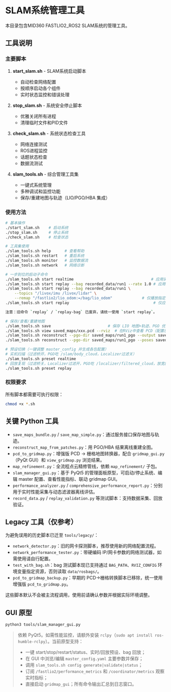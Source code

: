 # SLAM系统管理工具

本目录包含MID360 FASTLIO2_ROS2 SLAM系统的管理工具。

## 工具说明

### 主要脚本

1. **start_slam.sh** - SLAM系统启动脚本
   - 自动检查网络配置
   - 按顺序启动各个组件
   - 实时状态监控和错误处理

2. **stop_slam.sh** - 系统安全停止脚本
   - 优雅关闭所有进程
   - 清理临时文件和PID文件

3. **check_slam.sh** - 系统状态检查工具
   - 网络连接测试
   - ROS进程监控
   - 话题状态检查
   - 数据流测试

4. **slam_tools.sh** - 综合管理工具集
   - 一键式系统管理
   - 多种调试和监控功能
   - 保存/重建地图与轨迹（LIO/PGO/HBA 集成）

### 使用方法

```bash
# 基本操作
./start_slam.sh    # 启动系统
./stop_slam.sh     # 停止系统  
./check_slam.sh    # 检查状态

# 工具集使用
./slam_tools.sh help      # 查看帮助
./slam_tools.sh restart   # 重启系统
./slam_tools.sh monitor   # 监控数据流
./slam_tools.sh network   # 网络诊断

# 一步到位的启动子命令
./slam_tools.sh start realtime                                  # 应用实机预设并启动
./slam_tools.sh start replay --bag recorded_data/run1 --rate 1.0 # 应用回放预设并自动回放
./slam_tools.sh start replay --bag recorded_data/run1 \
    --topics "/livox/imu /livox/lidar" \
    --remap "/fastlio2/lio_odom:=/bag/lio_odom"             # 仅播放指定话题并避开冲突
./slam_tools.sh start replay                                     # 仅应用回放预设并启动（不自动播包）

注意：旧命令 `replay` / `replay-bag` 已废弃，请统一使用 `start replay`。

# 保存/查看/重建地图
./slam_tools.sh save                         # 保存 LIO 地图+轨迹、PGO 优化地图、HBA 轨迹
./slam_tools.sh view saved_maps/xxx.pcd --rviz  # 在RViz中查看 PCD（配置已预置 Saved Map 显示）
./slam_tools.sh reconstruct --pgo-dir saved_maps/run1_pgo --output saved_maps/run1_recon.pcd
./slam_tools.sh reconstruct --pgo-dir saved_maps/run1_pgo --poses saved_maps/run1_hba_poses.txt --output saved_maps/run1_final.pcd

# 预设切换（一键调整 master_config 并生成各包配置）
# 实机扫描（过滤桥开，PGO吃 /slam/body_cloud，Localizer过滤关）
./slam_tools.sh preset realtime
# 回放复现（过滤桥关，Localizer过滤开，PGO吃 /localizer/filtered_cloud，放宽回环参数）
./slam_tools.sh preset replay
```

### 权限要求

所有脚本都需要可执行权限：
```bash
chmod +x *.sh
```

## 关键 Python 工具

- `save_maps_bundle.py` / `save_map_simple.py`：通过服务接口保存地图与轨迹。
- `reconstruct_map_from_patches.py`：用 PGO/HBA 结果离线重建全图。
- `pcd_to_gridmap.py`：增强版 PCD → 栅格地图转换器，配合 `gridmap_gui.py`（PyQt GUI）和 `view_gridmap.py` 浏览结果。
- `map_refinement.py`：全流程点云精修管线，依赖 `map_refinement/` 子包。
 - `slam_manager_gui.py`：基于 PyQt5 的管理面板原型，可启动/停止系统、编辑 master 配置、查看性能指标、联动 gridmap GUI。
- `performance_analyzer.py` / `comprehensive_performance_report.py`：分别用于实时性能采集与动态滤波器离线评估。
- `record_data.py` / `replay_validation.py` 等测试脚本：支持数据采集、回放验证。

## Legacy 工具（仅参考）

为避免误用的历史脚本已迁至 `tools/legacy/`：

- `network_detector.py`：旧的网卡探测脚本，推荐使用新的网络配置流程。
- `network_performance_tester.py`：带硬编码 IP/网卡参数的网络测试器，如需使用请自行配置。
- `test_with_bag.sh`：bag 测试脚本现已支持通过 `BAG_PATH`、`RVIZ_CONFIG` 环境变量指定资源，否则读取 `data/rosbags/`。
- `pcd_to_gridmap_backup.py`：早期的 PCD→栅格转换脚本已移除，统一使用增强版 `pcd_to_gridmap.py`。

这些脚本默认不会被主流程调用，使用前请确认参数并根据实际环境调整。

## GUI 原型

```bash
python3 tools/slam_manager_gui.py
```

> 依赖 PyQt5。如需性能监控，请额外安装 `rclpy`（`sudo apt install ros-humble-rclpy`）。当前原型支持：
> - 一键 start/stop/restart/status、实时/回放预设、bag 回放；
> - 在 GUI 中浏览/编辑 `master_config.yaml` 主要参数并保存；
> - 调用 `slam_tools.sh config generate|validate|status`；
> - 订阅 `/fastlio2/performance_metrics` 和 `/coordinator/metrics` 观察实时指标；
> - 直接启动 `gridmap_gui`；所有命令输出汇总到日志窗口。
